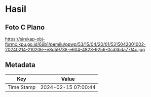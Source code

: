 # Hasil

## Foto C Plano

https://sirekap-obj-formc.kpu.go.id/66b1/pemilu/ppwp/53/15/04/20/01/5315042001002-20240214-210206--e8d59738-e604-4823-9256-0cd3bda77f4c.jpg


## Metadata

| Key        | Value               |
| ---------- | ------------------- |
| Time Stamp | 2024-02-15 07:00:44 |



